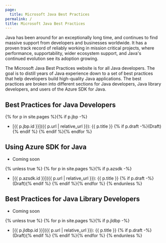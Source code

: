 ```yaml
---
page:
  title: Microsoft Java Best Practices
permalink: /
title: Microsoft Java Best Practices
---
```


Java has been around for an exceptionally long time, and continues to find massive support from developers and businesses worldwide. It has a proven track record of reliably working in mission critical projects, where performance, supportability, wider ecosystem support, and Java's continued evolution see its adoption growing.

The Microsoft Java Best Practices website is for all Java developers. The goal is to distill years of Java experience down to a set of best practices that help developers build high-quality Java applications. The best practices are broken into different sections for Java developers, Java library developers, and users of the Azure SDK for Java.

## Best Practices for Java Developers

{% for p in site.pages %}{% if p.jbp -%}
- [{{ p.jbp.id }}]({{ p.url | relative_url }}): {{ p.title }} {% if p.draft -%}(Draft){% endif %}
{% endif %}{% endfor %}

## Using Azure SDK for Java

- Coming soon

{% unless true %}
{% for p in site.pages %}{% if p.azsdk -%}
- [{{ p.azsdk.id }}]({{ p.url | relative_url }}): {{ p.title }} {% if p.draft -%}(Draft){% endif %}
{% endif %}{% endfor %}
{% endunless %}

## Best Practices for Java Library Developers

- Coming soon

{% unless true %}
{% for p in site.pages %}{% if p.jldbp -%}
- [{{ p.jldbp.id }}]({{ p.url | relative_url }}): {{ p.title }} {% if p.draft -%}(Draft){% endif %}
{% endif %}{% endfor %}
{% endunless %}